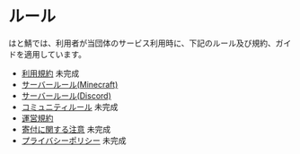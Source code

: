 # ルール

はと鯖では、利用者が当団体のサービス利用時に、下記のルール及び規約、ガイドを適用しています。

- [利用規約](/rule/application-config.html) 未完成
- [サーバールール(Minecraft)](/rule/server-rule.html)
- [サーバールール(Discord)](/rule/Discord.html)
- [コミュニティルール](/rule/global-api.html) 未完成
- [運営規約](/rule/op-rule.html)
- [寄付に関する注意](/rule/instance-properties.html) 未完成
- [プライバシーポリシー](/rule/instance-methods.html) 未完成
